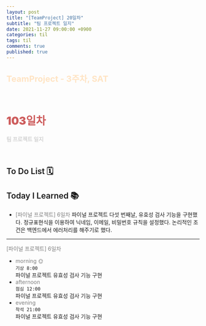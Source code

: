```yaml
---
layout: post
title: "[TeamProject] 20일차"
subtitle: "팀 프로젝트 일지"
date: 2021-11-27 09:00:00 +0900
categories: til
tags: til
comments: true
published: true
---
```


## <span style="color:Bisque;font-size: 22px">TeamProject - 3주차, SAT</span>

<br />

# **<span style="font-weight:900;color:indianred">103일차</span>**

**<span style="color:lightgray">팀 프로젝트 일지</span>**

<br />

## <span style="font-weight:600">To Do List</span> 🗓

## <span style="font-weight:600">Today I Learned</span> 📚

- <span style="color:gray">[파이널 프로젝트] 6일차</span>
  파이널 프로젝트 다섯 번째날, 유효성 검사 기능을 구현했다. 정규표현식을 이용하여 닉네임, 이메일, 비밀번호 규칙을 설정했다. 논리적인 조건은 백엔드에서 에러처리를 해주기로 했다.

---

<span style="color:gray">[파이널 프로젝트] 6일차</span>

- <span style="color:gray">morning 🌞</span> <br>
  `기상 8:00` <br>
  파이널 프로젝트 유효성 검사 기능 구현
- <span style="color:gray">afternoon</span> <br>
  `점심 12:00`<br>
  파이널 프로젝트 유효성 검사 기능 구현
- <span style="color:gray">evening</span> <br>
  `착석 21:00`<br>
  파이널 프로젝트 유효성 검사 기능 구현
